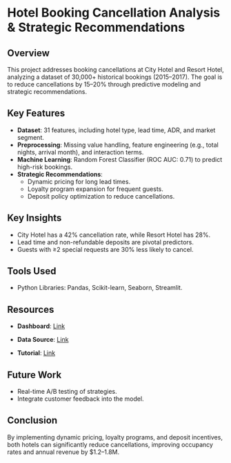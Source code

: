 # Hotel Booking Cancellation Analysis & Strategic Recommendations

## Overview
This project addresses booking cancellations at City Hotel and Resort Hotel, analyzing a dataset of 30,000+ historical bookings (2015–2017). The goal is to reduce cancellations by 15–20% through predictive modeling and strategic recommendations.

## Key Features
- **Dataset**: 31 features, including hotel type, lead time, ADR, and market segment.
- **Preprocessing**: Missing value handling, feature engineering (e.g., total nights, arrival month), and interaction terms.
- **Machine Learning**: Random Forest Classifier (ROC AUC: 0.71) to predict high-risk bookings.
- **Strategic Recommendations**:
  - Dynamic pricing for long lead times.
  - Loyalty program expansion for frequent guests.
  - Deposit policy optimization to reduce cancellations.

## Key Insights
- City Hotel has a 42% cancellation rate, while Resort Hotel has 28%.
- Lead time and non-refundable deposits are pivotal predictors.
- Guests with ≥2 special requests are 30% less likely to cancel.

## Tools Used
- Python Libraries: Pandas, Scikit-learn, Seaborn, Streamlit.

## Resources

- **Dashboard**: 
  <a href="https://hotel-cancellation-analytics-ifofzraqrfkdr7nfvs9vvc.streamlit.app/" target="_blank">Link</a>

- **Data Source**: 
  <a href="https://www.kaggle.com/datasets/mojtaba142/hotel-booking" target="_blank">Link</a>
  
- **Tutorial**: 
  <a href="http://127.0.0.1:5500/uploads/Videos/Hotel.mp4" target="_blank">Link</a>

## Future Work
- Real-time A/B testing of strategies.
- Integrate customer feedback into the model.

## Conclusion
By implementing dynamic pricing, loyalty programs, and deposit incentives, both hotels can significantly reduce cancellations, improving occupancy rates and annual revenue by $1.2–1.8M.

